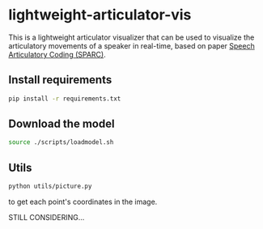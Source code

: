 # lightweight-articulator-vis

This is a lightweight articulator visualizer that can be used to visualize the articulatory movements of a speaker in real-time, based on paper [Speech Articulatory Coding (SPARC)](https://github.com/Berkeley-Speech-Group/Speech-Articulatory-Coding).

## Install requirements
```bash
pip install -r requirements.txt
```

## Download the model
```bash
source ./scripts/loadmodel.sh
```

## Utils

```bash
python utils/picture.py
```

to get each point's coordinates in the image.


STILL CONSIDERING...